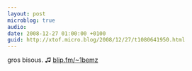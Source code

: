 ```yaml
---
layout: post
microblog: true
audio: 
date: 2008-12-27 01:00:00 +0100
guid: http://xtof.micro.blog/2008/12/27/t1080641950.html
---
```

gros bisous.  ♫ [blip.fm/~1bemz](http://blip.fm/~1bemz)
